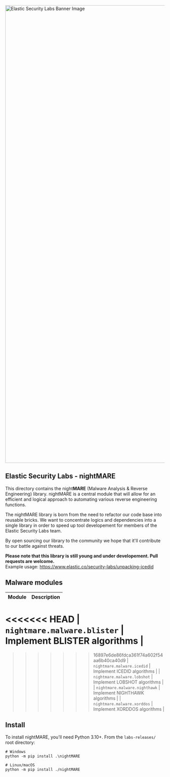 <img width="1440" alt="Elastic Security Labs Banner Image" src="https://user-images.githubusercontent.com/7442091/234121634-fd2518cf-70cb-4eee-8134-393c1f712bac.png">

## Elastic Security Labs - nightMARE

This directory contains the night**MARE** (Malware Analysis & Reverse Engineering) library. nightMARE is a central module that will allow for an efficient and logical approach to automating various reverse engineering functions. 

The nightMARE library is born from the need to refactor our code base into reusable bricks. We want to concentrate logics and dependencies into a single library in order to speed up tool developement for members of the Elastic Security Labs team.

By open sourcing our library to the community we hope that it'll contribute to our battle against threats.

**Please note that this library is still young and under developement. Pull requests are welcome.**  
Example usage: https://www.elastic.co/security-labs/unpacking-icedid

## Malware modules

| Module                        | Description                    |
| ----------------------------- | ------------------------------ |
<<<<<<< HEAD
| `nightmare.malware.blister`   | Implement BLISTER algorithms   |
=======
>>>>>>> 16897e6de86fdca361f74a602f54aa6b40ca40d9
| `nightmare.malware.icedid`    | Implement ICEDID algorithms    |
| `nightmare.malware.lobshot`   | Implement LOBSHOT algorithms   |
| `nightmare.malware.nighthawk` | Implement NIGHTHAWK algorithms |
| `nightmare.malware.xorddos`   | Implement XORDDOS algorithms   |


## Install

To install nightMARE, you'll need Python 3.10+. From the `labs-releases/` root directory:

```
# Windows
python -m pip install .\nightMARE

# Linux/macOS
python -m pip install ./nightMARE
```
